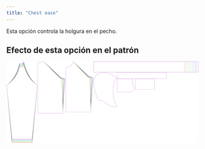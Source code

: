 ```yaml
---
title: "Chest ease"
---
```


Esta opción controla la holgura en el pecho.

## Efecto de esta opción en el patrón

![Esta imagen muestra el efecto de esta opción superponiendo varias variantes que tienen un valor diferente para esta opción](hugo_chestease_sample.svg "Efecto de esta opción en el patrón")
